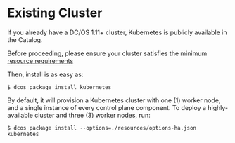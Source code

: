 # Existing Cluster

If you already have a DC/OS 1.11+ cluster, Kubernetes is publicly available in the Catalog.

Before proceeding, please ensure your cluster satisfies the minimum [resource requirements](https://docs.mesosphere.com/service-docs/kubernetes/1.0.0-1.9.3/install/#prerequisites/)

Then, install is as easy as:

```shell
$ dcos package install kubernetes
```

By default, it will provision a Kubernetes cluster with one (1) worker node, and
a single instance of every control plane component. To deploy a highly-available
cluster and three (3) worker nodes, run:

```shell
$ dcos package install --options=./resources/options-ha.json kubernetes
```
